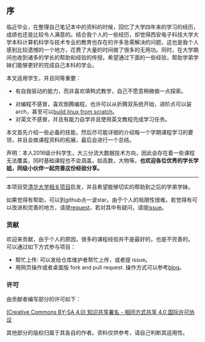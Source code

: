 ## 序

临近毕业，在整理自己笔记本中的资料的时候，回忆了大学四年来的学习的经历，成绩也还是比较令人满意的。结合我个人的一些经历，却觉得西安电子科技大学大学本科计算机科学与技术专业的教育也存在的许多急需解决的问题，这也是我个人感到比较遗憾的一个地方，花费了大量的时间做了很多的无用功。同时，在大学期间也收到诸多的学长的帮助和经验的传授。希望通过下面的一些经验，帮助学弟学妹们能够更好的完成自己本科的学业。

本文适用学生，并且同等重要：

+ 有自我驱动的能力，而非喜欢填鸭式教学，自己不愿意稍微做一点探索。

- 对编程不感冒，喜欢倒腾编程，也许可以从折腾双系统开始，进阶点可以装arch，甚至可以[build linux from scratch](<http://www.linuxfromscratch.org/>)。
- 对英文不感冒，并且有能力自学并且使用英文教程完成学习任务。



本文首先介绍一些必备的技能，然后尽可能详细的介绍每一个学期课程学习的要领，并且会做课程资料的拓展，最后会进行一个总结。



声明：本人2016级计科学生，大三分流大数据技术方向，因此会存在着一些课程无法覆盖，同时基础课程也不会涵盖，如高数，大物等。__也欢迎各位优秀的学长学姐，同级小伙伴一起完善这份经验分享。__

_____________________________





本项目受[清华大学相关项目](<https://github.com/PKUanonym/REKCARC-TSC-UHT>)启发，并且希望能够切实的帮助到之后的学弟学妹。

如果觉得有帮助，可以到github点一波star。由于个人的局限性很难，若觉得有可以改进和完善的地方，请提[request](https://github.com/baolintian/XDU_CS_Learning/pulls)，若对其中有疑问，请提[issue](https://github.com/baolintian/XDU_CS_Learning/issues)。





### 贡献

欢迎来贡献，由于个人的原因，很多的课程经验并不是最好的，也是不完善的。
可以通过如下方式参与项目：
+ 帮忙上传: 可以发给仓库维护者帮忙上传，或者提 issue。
+ 用网页操作或者桌面版 fork and pull request. 操作方式可以参考[blog](https://blog.csdn.net/qq_29277155/article/details/51048990)。

### 许可

由贡献者编写部分的许可如下：

[(Creative Commons BY-SA 4.0) 知识共享署名 - 相同方式共享 4.0 国际许可协议](https://creativecommons.org/licenses/by-nc-sa/4.0/deed.zh)

其他部分的版权归属于其各自的作者。资料仅供参考，请自己判断其适用性。